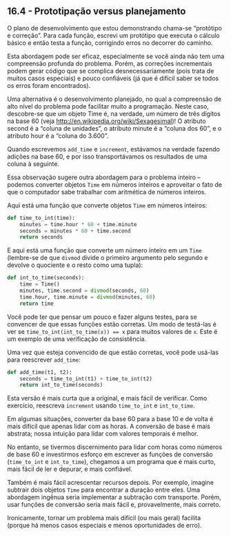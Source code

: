 ## 16.4 - Prototipação versus planejamento

O plano de desenvolvimento que estou demonstrando chama-se “protótipo e correção”. Para cada função, escrevi um protótipo que executa o cálculo básico e então testa a função, corrigindo erros no decorrer do caminho.

Esta abordagem pode ser eficaz, especialmente se você ainda não tem uma compreensão profunda do problema. Porém, as correções incrementais podem gerar código que se complica desnecessariamente (pois trata de muitos casos especiais) e pouco confiáveis (já que é difícil saber se todos os erros foram encontrados).

Uma alternativa é o desenvolvimento planejado, no qual a compreensão de alto nível do problema pode facilitar muito a programação. Neste caso, descobre-se que um objeto Time é, na verdade, um número de três dígitos na base 60 (veja http://en.wikipedia.org/wiki/Sexagesimal)! O atributo second é a “coluna de unidades”, o atributo minute é a “coluna dos 60”, e o atributo hour é a “coluna do 3.600”.

Quando escrevemos `add_time` e `increment`, estávamos na verdade fazendo adições na base 60, e por isso transportávamos os resultados de uma coluna à seguinte.

Essa observação sugere outra abordagem para o problema inteiro – podemos converter objetos `Time` em números inteiros e aproveitar o fato de que o computador sabe trabalhar com aritmética de números inteiros.

Aqui está uma função que converte objetos `Time` em números inteiros:


```python
def time_to_int(time):
    minutes = time.hour * 60 + time.minute
    seconds = minutes * 60 + time.second
    return seconds
```

E aqui está uma função que converte um número inteiro em um `Time` (lembre-se de que `divmod` divide o primeiro argumento pelo segundo e devolve o quociente e o resto como uma tupla):

```python
def int_to_time(seconds):
    time = Time()
    minutes, time.second = divmod(seconds, 60)
    time.hour, time.minute = divmod(minutes, 60)
    return time
```

Você pode ter que pensar um pouco e fazer alguns testes, para se convencer de que essas funções estão corretas. Um modo de testá-las é ver se `time_to_int(int_to_time(x)) == x` para muitos valores de `x`. Este é um exemplo de uma verificação de consistência.

Uma vez que esteja convencido de que estão corretas, você pode usá-las para reescrever `add_time`:

```python
def add_time(t1, t2):
    seconds = time_to_int(t1) + time_to_int(t2)
    return int_to_time(seconds)
```

Esta versão é mais curta que a original, e mais fácil de verificar. Como exercício, reescreva `increment` usando `time_to_int` e `int_to_time`.

Em algumas situações, converter da base 60 para a base 10 e de volta é mais difícil que apenas lidar com as horas. A conversão de base é mais abstrata; nossa intuição para lidar com valores temporais é melhor.

No entanto, se tivermos discernimento para lidar com horas como números de base 60 e investirmos esforço em escrever as funções de conversão (`time_to_int` e `int_to_time`), chegamos a um programa que é mais curto, mais fácil de ler e depurar, e mais confiável.

Também é mais fácil acrescentar recursos depois. Por exemplo, imagine subtrair dois objetos `Time` para encontrar a duração entre eles. Uma abordagem ingênua seria implementar a subtração com transporte. Porém, usar funções de conversão seria mais fácil e, provavelmente, mais correto.

Ironicamente, tornar um problema mais difícil (ou mais geral) facilita (porque há menos casos especiais e menos oportunidades de erro).
